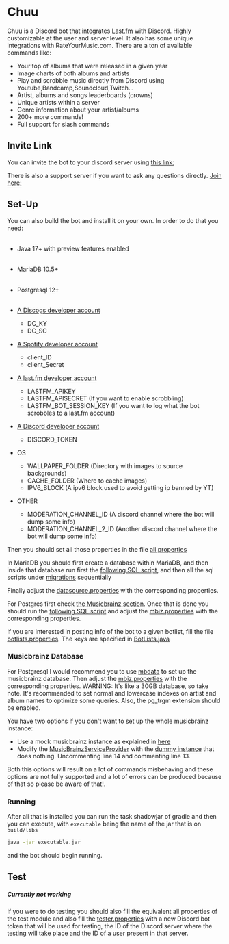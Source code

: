 # Chuu

Chuu is a Discord bot that integrates [Last.fm]([https://www.last.fm/](https://www.last.fm/)) with Discord. Highly
customizable at the user and server level. It also has some unique integrations with RateYourMusic.com. There are a ton
of available commands like:

- Your top of albums that were released in a given year<br>
- Image charts of both albums and artists<br>
- Play and scrobble music directly from Discord using Youtube,Bandcamp,Soundcloud,Twitch...
- Artist, albums and songs leaderboards (crowns)<br>
- Unique artists within a server<br>
- Genre information about your artist/albums<br>
- 200+ more commands!
- Full support for slash commands

## Invite Link

You can invite the bot to your discord server
using [this link:](https://discord.com/oauth2/authorize?client_id=537353774205894676&scope=bot%20applications.commands&permissions=387136)

There is also a support server if you want to ask any questions directly. [Join here:](https://discord.gg/3tYsPMWvQG)

## Set-Up

You can also build the bot and install it on your own. In order to do that you need:<br><br>

- Java 17+ with preview features enabled<br><br>
- MariaDB 10.5+<br><br>
- Postgresql 12+<br><br>
- [A Discogs developer account](https://www.discogs.com/developers)

    - DC_KY
    - DC_SC

- [A Spotify developer account](https://developer.spotify.com/)
    - client_ID
    - client_Secret

- [A last.fm developer account](https://secure.last.fm/login?next=/api/account/create)
    - LASTFM_APIKEY
    - LASTFM_APISECRET (If you want to enable scrobbling)
    - LASTFM_BOT_SESSION_KEY (If you want to log what the bot scrobbles to a last.fm account)

- [A Discord developer account](https://discordapp.com/login?redirect_to=%2Fdevelopers%2Fapplications%2F)
    - DISCORD_TOKEN

- OS
    - WALLPAPER_FOLDER (Directory with images to source backgrounds)
    - CACHE_FOLDER (Where to cache images)
    - IPV6_BLOCK  (A ipv6 block used to avoid getting ip banned by YT)

- OTHER
    - MODERATION_CHANNEL_ID (A discord channel where the bot will dump some info)
    - MODERATION_CHANNEL_2_ID (Another discord channel where the bot will dump some info)

Then you should set all those properties in the
file [all.properties](https://github.com/ishwi/chuu/blob/master/src/main/resources/all.properties)

In MariaDB you should first create a database within MariaDB, and then inside that database run first
the [following SQL script](https://github.com/ishwi/chuu/blob/master/model/src/main/resources/db/MariaBaseline.sql), and
then all the sql scripts
under [migrations](https://github.com/ishwi/chuu/blob/master/model/src/main/resources/db/migrations) sequentially

Finally adjust
the [datasource.properties](https://github.com/ishwi/chuu/blob/master/model/src/main/resources/datasource.properties)
with the corresponding properties.

For Postgres first check [the Musicbrainz section](#musicbrainz-database). Once that is done you should run
the [following SQL script](https://github.com/ishwi/chuu/blob/master/model/src/main/resources/db/PostgresBaseline.sql)
and adjust the [mbiz.properties](https://github.com/ishwi/chuu/blob/master/src/main/resources/mbiz.properties) with the
corresponding properties.

If you are interested in posting info of the bot to a given botlist, fill the
file [botlists.properties](https://github.com/ishwi/chuu/blob/master/src/main/resources/botlists.properties). The keys
are specified
in [BotLists.java](https://github.com/ishwi/chuu/blob/master/src/main/java/core/util/botlists/BotLists.java)

### Musicbrainz Database

For Postgresql I would recommend you to use [mbdata](https://github.com/lalinsky/mbdata) to set up the musicbrainz
database. Then adjust
the [mbiz.properties](https://github.com/ishwi/chuu/blob/master/src/main/resources/mbiz.properties) with the
corresponding properties. WARNING: It's like a 30GB database, so take note. It's recommended to set normal and lowercase
indexes on artist and album names to optimize some queries. Also, the pg_trgm extension should be enabled.

You have two options if you don't want to set up the whole musicbrainz instance:

- Use a mock musicbrainz instance as explained in [here](https://github.com/lalinsky/mbdata#development)
- Modify
  the [MusicBrainzServiceProvider](https://github.com/ishwi/Chuu/blob/master/model/src/main/java/dao/musicbrainz/MusicBrainzServiceSingleton.java)
  with
  the [dummy instance](https://github.com/ishwi/Chuu/blob/master/model/src/main/java/dao/musicbrainz/EmptyMusicBrainzServiceImpl.java)
  that does nothing. Uncommenting line 14 and commenting line 13.

Both this options will result on a lot of commands misbehaving and these options are not fully supported and a lot of
errors can be produced because of that so please be aware of that!.

### Running

After all that is installed you can run the task shadowjar of gradle and then you can execute, with `executable` being
the name of the jar that is on `build/libs`

```bash 
java -jar executable.jar
```

and the bot should begin running.

## Test

##### Currently not working

If you were to do testing you should also fill the equivalent all.properties of the test module and also fill
the [tester.properties](https://github.com/ishwi/chuu/blob/master/src/test/resources/tester.properties) with a new
Discord bot token that will be used for testing, the ID of the Discord server where the testing will take place and the
ID of a user present in that server.
